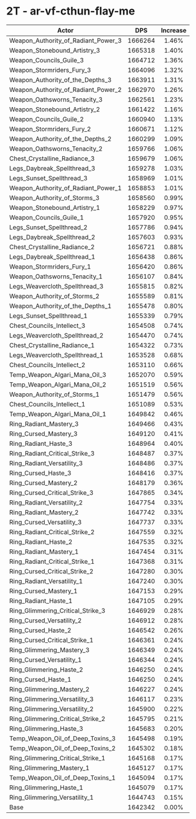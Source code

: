 # 2T - ar-vf-cthun-flay-me
| Actor | DPS | Increase |
|---|:---:|:---:|
|Weapon_Authority_of_Radiant_Power_3|1666264|1.46%|
|Weapon_Stonebound_Artistry_3|1665318|1.40%|
|Weapon_Councils_Guile_3|1664712|1.36%|
|Weapon_Stormriders_Fury_3|1664096|1.32%|
|Weapon_Authority_of_the_Depths_3|1663911|1.31%|
|Weapon_Authority_of_Radiant_Power_2|1662970|1.26%|
|Weapon_Oathsworns_Tenacity_3|1662561|1.23%|
|Weapon_Stonebound_Artistry_2|1661422|1.16%|
|Weapon_Councils_Guile_2|1660940|1.13%|
|Weapon_Stormriders_Fury_2|1660671|1.12%|
|Weapon_Authority_of_the_Depths_2|1660299|1.09%|
|Weapon_Oathsworns_Tenacity_2|1659766|1.06%|
|Chest_Crystalline_Radiance_3|1659679|1.06%|
|Legs_Daybreak_Spellthread_3|1659278|1.03%|
|Legs_Sunset_Spellthread_3|1658969|1.01%|
|Weapon_Authority_of_Radiant_Power_1|1658853|1.01%|
|Weapon_Authority_of_Storms_3|1658560|0.99%|
|Weapon_Stonebound_Artistry_1|1658229|0.97%|
|Weapon_Councils_Guile_1|1657920|0.95%|
|Legs_Sunset_Spellthread_2|1657786|0.94%|
|Legs_Daybreak_Spellthread_2|1657603|0.93%|
|Chest_Crystalline_Radiance_2|1656721|0.88%|
|Legs_Daybreak_Spellthread_1|1656438|0.86%|
|Weapon_Stormriders_Fury_1|1656420|0.86%|
|Weapon_Oathsworns_Tenacity_1|1656107|0.84%|
|Legs_Weavercloth_Spellthread_3|1655815|0.82%|
|Weapon_Authority_of_Storms_2|1655589|0.81%|
|Weapon_Authority_of_the_Depths_1|1655478|0.80%|
|Legs_Sunset_Spellthread_1|1655339|0.79%|
|Chest_Councils_Intellect_3|1654508|0.74%|
|Legs_Weavercloth_Spellthread_2|1654470|0.74%|
|Chest_Crystalline_Radiance_1|1654322|0.73%|
|Legs_Weavercloth_Spellthread_1|1653528|0.68%|
|Chest_Councils_Intellect_2|1653110|0.66%|
|Temp_Weapon_Algari_Mana_Oil_3|1652070|0.59%|
|Temp_Weapon_Algari_Mana_Oil_2|1651519|0.56%|
|Weapon_Authority_of_Storms_1|1651479|0.56%|
|Chest_Councils_Intellect_1|1651089|0.53%|
|Temp_Weapon_Algari_Mana_Oil_1|1649842|0.46%|
|Ring_Radiant_Mastery_3|1649466|0.43%|
|Ring_Cursed_Mastery_3|1649120|0.41%|
|Ring_Radiant_Haste_3|1648964|0.40%|
|Ring_Radiant_Critical_Strike_3|1648487|0.37%|
|Ring_Radiant_Versatility_3|1648486|0.37%|
|Ring_Cursed_Haste_3|1648416|0.37%|
|Ring_Cursed_Mastery_2|1648179|0.36%|
|Ring_Cursed_Critical_Strike_3|1647865|0.34%|
|Ring_Radiant_Versatility_2|1647754|0.33%|
|Ring_Radiant_Mastery_2|1647742|0.33%|
|Ring_Cursed_Versatility_3|1647737|0.33%|
|Ring_Radiant_Critical_Strike_2|1647559|0.32%|
|Ring_Radiant_Haste_2|1647535|0.32%|
|Ring_Radiant_Mastery_1|1647454|0.31%|
|Ring_Radiant_Critical_Strike_1|1647368|0.31%|
|Ring_Cursed_Critical_Strike_2|1647280|0.30%|
|Ring_Radiant_Versatility_1|1647240|0.30%|
|Ring_Cursed_Mastery_1|1647153|0.29%|
|Ring_Radiant_Haste_1|1647105|0.29%|
|Ring_Glimmering_Critical_Strike_3|1646929|0.28%|
|Ring_Cursed_Versatility_2|1646912|0.28%|
|Ring_Cursed_Haste_2|1646542|0.26%|
|Ring_Cursed_Critical_Strike_1|1646361|0.24%|
|Ring_Glimmering_Mastery_3|1646349|0.24%|
|Ring_Cursed_Versatility_1|1646344|0.24%|
|Ring_Glimmering_Haste_2|1646250|0.24%|
|Ring_Cursed_Haste_1|1646250|0.24%|
|Ring_Glimmering_Mastery_2|1646227|0.24%|
|Ring_Glimmering_Versatility_3|1646117|0.23%|
|Ring_Glimmering_Versatility_2|1645900|0.22%|
|Ring_Glimmering_Critical_Strike_2|1645795|0.21%|
|Ring_Glimmering_Haste_3|1645683|0.20%|
|Temp_Weapon_Oil_of_Deep_Toxins_3|1645498|0.19%|
|Temp_Weapon_Oil_of_Deep_Toxins_2|1645302|0.18%|
|Ring_Glimmering_Critical_Strike_1|1645168|0.17%|
|Ring_Glimmering_Mastery_1|1645127|0.17%|
|Temp_Weapon_Oil_of_Deep_Toxins_1|1645094|0.17%|
|Ring_Glimmering_Haste_1|1645079|0.17%|
|Ring_Glimmering_Versatility_1|1644743|0.15%|
|Base|1642342|0.00%|
